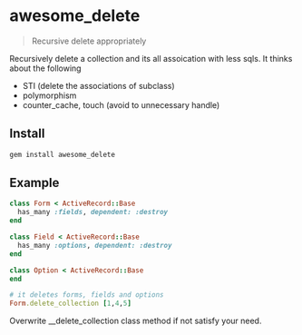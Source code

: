 # awesome_delete
> Recursive delete appropriately

Recursively delete a collection and its all assoication with less sqls.
It thinks about the following
- STI (delete the associations of subclass)
- polymorphism
- counter_cache, touch (avoid to unnecessary handle)

## Install

```ruby
gem install awesome_delete
```

## Example

```ruby
class Form < ActiveRecord::Base
  has_many :fields, dependent: :destroy
end

class Field < ActiveRecord::Base
  has_many :options, dependent: :destroy
end

class Option < ActiveRecord::Base
end

# it deletes forms, fields and options
Form.delete_collection [1,4,5]
```

Overwrite __delete_collection class method if not satisfy your need.
